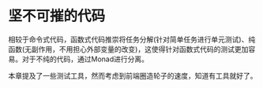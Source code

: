 # 坚不可摧的代码

相较于命令式代码，函数式代码推崇将任务分解(针对简单任务进行单元测试)、纯函数(无副作用，不用担心外部变量的改变)，这使得针对函数式代码的测试更加容易。对于不纯的代码，通过Monad进行分离。

本章提及了一些测试工具，然而考虑到前端圈造轮子的速度，知道有工具就好了。
